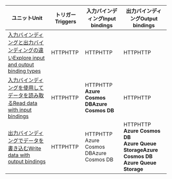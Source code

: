 |<span data-ttu-id="9d55f-101">ユニット</span><span class="sxs-lookup"><span data-stu-id="9d55f-101">Unit</span></span>  | <span data-ttu-id="9d55f-102">トリガー</span><span class="sxs-lookup"><span data-stu-id="9d55f-102">Triggers</span></span>  |<span data-ttu-id="9d55f-103">入力バインディング</span><span class="sxs-lookup"><span data-stu-id="9d55f-103">Input bindings</span></span>  |<span data-ttu-id="9d55f-104">出力バインディング</span><span class="sxs-lookup"><span data-stu-id="9d55f-104">Output bindings</span></span>  |
|---------|---------|---------|---------|
|[<span data-ttu-id="9d55f-105">入力バインディングと出力バインディングの違い</span><span class="sxs-lookup"><span data-stu-id="9d55f-105">Explore input and output binding types</span></span>](../2-explore-input-and-output-binding-types-portal-lesson.yml)     |   <span data-ttu-id="9d55f-106">HTTP</span><span class="sxs-lookup"><span data-stu-id="9d55f-106">HTTP</span></span>      |   <span data-ttu-id="9d55f-107">HTTP</span><span class="sxs-lookup"><span data-stu-id="9d55f-107">HTTP</span></span>      |   <span data-ttu-id="9d55f-108">HTTP</span><span class="sxs-lookup"><span data-stu-id="9d55f-108">HTTP</span></span>      |
|[<span data-ttu-id="9d55f-109">入力バインディングを使用してデータを読み取る</span><span class="sxs-lookup"><span data-stu-id="9d55f-109">Read data with input bindings</span></span>](../4-read-data-with-input-bindings-portal-lesson.yml)     |   <span data-ttu-id="9d55f-110">HTTP</span><span class="sxs-lookup"><span data-stu-id="9d55f-110">HTTP</span></span>      |   <span data-ttu-id="9d55f-111">HTTP</span><span class="sxs-lookup"><span data-stu-id="9d55f-111">HTTP</span></span><br/><span data-ttu-id="9d55f-112">**Azure Cosmos DB**</span><span class="sxs-lookup"><span data-stu-id="9d55f-112">**Azure Cosmos DB**</span></span>      |  <span data-ttu-id="9d55f-113">HTTP</span><span class="sxs-lookup"><span data-stu-id="9d55f-113">HTTP</span></span>       |
|[<span data-ttu-id="9d55f-114">出力バインディングでデータを書き込む</span><span class="sxs-lookup"><span data-stu-id="9d55f-114">Write data with output bindings</span></span>](../6-write-data-with-output-bindings-portal-lesson.yml)     |   <span data-ttu-id="9d55f-115">HTTP</span><span class="sxs-lookup"><span data-stu-id="9d55f-115">HTTP</span></span>      |   <span data-ttu-id="9d55f-116">HTTP</span><span class="sxs-lookup"><span data-stu-id="9d55f-116">HTTP</span></span><br/><span data-ttu-id="9d55f-117">Azure Cosmos DB</span><span class="sxs-lookup"><span data-stu-id="9d55f-117">Azure Cosmos DB</span></span>       |   <span data-ttu-id="9d55f-118">HTTP</span><span class="sxs-lookup"><span data-stu-id="9d55f-118">HTTP</span></span><br/><span data-ttu-id="9d55f-119">**Azure Cosmos DB<br/>Azure Queue Storage**</span><span class="sxs-lookup"><span data-stu-id="9d55f-119">**Azure Cosmos DB<br/>Azure Queue Storage**</span></span>      |
